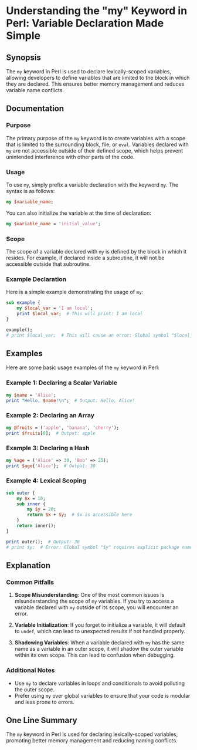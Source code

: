 <!--
Meta Description: # Understanding the "my" Keyword in Perl: Variable Declaration Made Simple ## Synopsis The `my` keyword in Perl is used to declare lexically-scoped va...
Meta Keywords: variable, perl, scope, variables, example
-->

# Understanding the "my" Keyword in Perl: Variable Declaration Made Simple

## Synopsis
The `my` keyword in Perl is used to declare lexically-scoped variables, allowing developers to define variables that are limited to the block in which they are declared. This ensures better memory management and reduces variable name conflicts.

## Documentation
### Purpose
The primary purpose of the `my` keyword is to create variables with a scope that is limited to the surrounding block, file, or `eval`. Variables declared with `my` are not accessible outside of their defined scope, which helps prevent unintended interference with other parts of the code.

### Usage
To use `my`, simply prefix a variable declaration with the keyword `my`. The syntax is as follows:

```perl
my $variable_name;
```

You can also initialize the variable at the time of declaration:

```perl
my $variable_name = 'initial_value';
```

### Scope
The scope of a variable declared with `my` is defined by the block in which it resides. For example, if declared inside a subroutine, it will not be accessible outside that subroutine.

### Example Declaration
Here is a simple example demonstrating the usage of `my`:

```perl
sub example {
    my $local_var = 'I am local';
    print $local_var;  # This will print: I am local
}

example();
# print $local_var;  # This will cause an error: Global symbol "$local_var" requires explicit package name (did you forget to declare "my $local_var"?) at ...
```

## Examples
Here are some basic usage examples of the `my` keyword in Perl:

### Example 1: Declaring a Scalar Variable
```perl
my $name = 'Alice';
print "Hello, $name!\n";  # Output: Hello, Alice!
```

### Example 2: Declaring an Array
```perl
my @fruits = ('apple', 'banana', 'cherry');
print $fruits[0];  # Output: apple
```

### Example 3: Declaring a Hash
```perl
my %age = ('Alice' => 30, 'Bob' => 25);
print $age{'Alice'};  # Output: 30
```

### Example 4: Lexical Scoping
```perl
sub outer {
    my $x = 10;
    sub inner {
        my $y = 20;
        return $x + $y;  # $x is accessible here
    }
    return inner();
}

print outer();  # Output: 30
# print $y;  # Error: Global symbol "$y" requires explicit package name
```

## Explanation
### Common Pitfalls
1. **Scope Misunderstanding**: One of the most common issues is misunderstanding the scope of `my` variables. If you try to access a variable declared with `my` outside of its scope, you will encounter an error.

2. **Variable Initialization**: If you forget to initialize a variable, it will default to `undef`, which can lead to unexpected results if not handled properly.

3. **Shadowing Variables**: When a variable declared with `my` has the same name as a variable in an outer scope, it will shadow the outer variable within its own scope. This can lead to confusion when debugging.

### Additional Notes
- Use `my` to declare variables in loops and conditionals to avoid polluting the outer scope.
- Prefer using `my` over global variables to ensure that your code is modular and less prone to errors.

## One Line Summary
The `my` keyword in Perl is used for declaring lexically-scoped variables, promoting better memory management and reducing naming conflicts.
